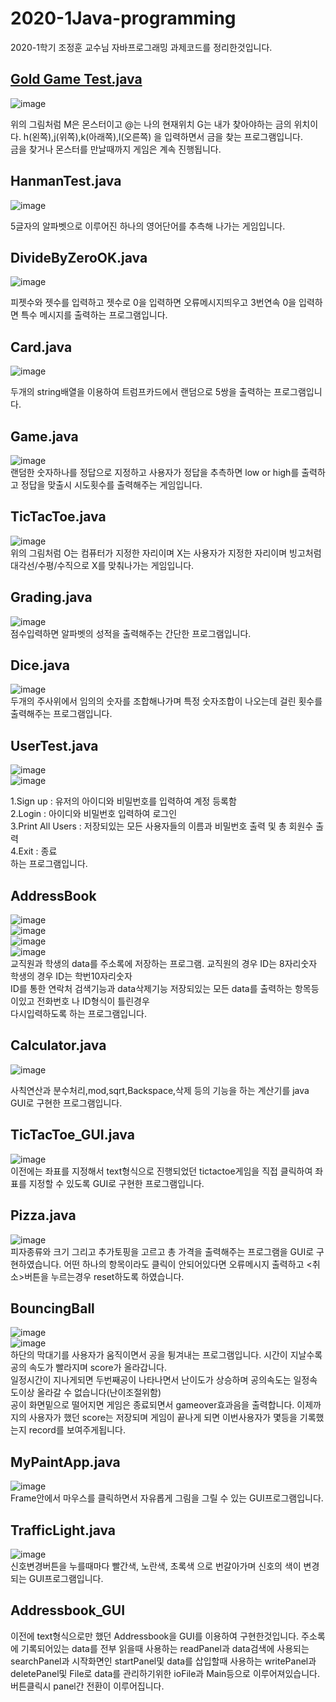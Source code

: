 # 2020-1Java-programming  
2020-1학기 조정훈 교수님 자바프로그래밍 과제코드를 정리한것입니다.  

## [Gold Game Test.java](https://github.com/chlwlgks3/2020-1Java-programming/blob/main/GoldGameTest.java)    
![image](https://user-images.githubusercontent.com/64358334/102436544-26611e80-405c-11eb-8a1f-3fab76920a79.png)
 

위의 그림처럼 M은 몬스터이고 @는 나의 현재위치 G는 내가 찾아야하는 금의 위치이다. h(왼쪽),j(위쪽),k(아래쪽),l(오른쪽)
을 입력하면서 금을 찾는 프로그램입니다.  
금을 찾거나 몬스터를 만날때까지 게임은 계속 진행됩니다.  

## HanmanTest.java  
![image](https://user-images.githubusercontent.com/64358334/102436786-ae472880-405c-11eb-8ff6-226a4c37034c.png)
  
 5글자의 알파벳으로 이루어진 하나의 영어단어를 추측해 나가는 게임입니다.  
 
 
 ## DivideByZeroOK.java  
 ![image](https://user-images.githubusercontent.com/64358334/102437005-1990fa80-405d-11eb-9c59-bcf8ffed30e0.png)  
 
 피젯수와 젯수를 입력하고 젯수로 0을 입력하면 오류메시지띄우고 3번연속 0을 입력하면 특수 메시지를 출력하는 프로그램입니다.  
 
 ## Card.java  
 ![image](https://user-images.githubusercontent.com/64358334/102437434-de42fb80-405d-11eb-9661-2fe7df488282.png)  
 
 두개의 string배열을 이용하여 트럼프카드에서 랜덤으로 5쌍을 출력하는 프로그램입니다.  
 
 ## Game.java  
 ![image](https://user-images.githubusercontent.com/64358334/102437547-0894b900-405e-11eb-8072-2c8b8051c94c.png)  
 랜덤한 숫자하나를 정답으로 지정하고 사용자가 정답을 추측하면 low or high를 출력하고 정답을 맞출시 시도횟수를 출력해주는 게임입니다.  
 
 ## TicTacToe.java  
 ![image](https://user-images.githubusercontent.com/64358334/102437726-59a4ad00-405e-11eb-976d-1742ce2ee673.png)  
 위의 그림처럼 O는 컴퓨터가 지정한 자리이며 X는 사용자가 지정한 자리이며 빙고처럼 대각선/수평/수직으로 X를 맞춰나가는 게임입니다.  
 
 ## Grading.java  
 ![image](https://user-images.githubusercontent.com/64358334/102437894-a4262980-405e-11eb-8ef5-5c76571e95b1.png)  
 점수입력하면 알파벳의 성적을 출력해주는 간단한 프로그램입니다.  
 
 ## Dice.java  
 ![image](https://user-images.githubusercontent.com/64358334/102438079-fd8e5880-405e-11eb-9c67-bf1b3b1aaddf.png)  
 두개의 주사위에서 임의의 숫자를 조합해나가며 특정 숫자조합이 나오는데 걸린 횟수를 출력해주는 프로그램입니다.  
 
 ## UserTest.java  
 ![image](https://user-images.githubusercontent.com/64358334/102438467-ae94f300-405f-11eb-9f8c-93a7030b9abc.png)  
 ![image](https://user-images.githubusercontent.com/64358334/102438398-94f3ab80-405f-11eb-9b41-d7466a8316b7.png)  
 
 1.Sign up : 유저의 아이디와 비밀번호를 입력하여 계정 등록함  
 2.Login : 아이디와 비밀번호 입력하여 로그인  
 3.Print All Users : 저장되있는 모든 사용자들의 이름과 비밀번호 출력 및 총 회원수 출력  
 4.Exit : 종료  
 하는 프로그램입니다.  
 
 ## AddressBook  
 ![image](https://user-images.githubusercontent.com/64358334/102438984-b012eb00-4060-11eb-9c26-79e698ef7690.png)  
 ![image](https://user-images.githubusercontent.com/64358334/102439007-bef99d80-4060-11eb-8953-58df794bd940.png)  
 ![image](https://user-images.githubusercontent.com/64358334/102439033-cf117d00-4060-11eb-96f3-6becc756e972.png)  
 ![image](https://user-images.githubusercontent.com/64358334/102439052-dd5f9900-4060-11eb-9a4c-d332c2e7bab9.png)  
 교직원과 학생의 data를 주소록에 저장하는 프로그램. 교직원의 경우 ID는 8자리숫자 학생의 경우 ID는 학번10자리숫자  
 ID를 통한 연락처 검색기능과 data삭제기능 저장되있는 모든 data를 출력하는 항목등이있고 전화번호 나 ID형식이 틀린경우  
 다시입력하도록 하는 프로그램입니다.  
 
 ## Calculator.java  
 ![image](https://user-images.githubusercontent.com/64358334/102439337-72629200-4061-11eb-84eb-9f79b1399c28.png)  
 
 사칙연산과 분수처리,mod,sqrt,Backspace,삭제 등의 기능을 하는 계산기를 java GUI로 구현한 프로그램입니다.  
 
 ## TicTacToe_GUI.java  
 ![image](https://user-images.githubusercontent.com/64358334/102439627-eac95300-4061-11eb-80cd-fcdf9f0e08dc.png)  
 이전에는 좌표를 지정해서 text형식으로 진행되었던 tictactoe게임을 직접 클릭하여 좌표를 지정할 수 있도록 GUI로 구현한 프로그램입니다.  
 
 ## Pizza.java  
 ![image](https://user-images.githubusercontent.com/64358334/102439793-498ecc80-4062-11eb-9d8b-d808f1017176.png)  
 피자종류와 크기 그리고 추가토핑을 고르고 총 가격을 출력해주는 프로그램을 GUI로 구현하였습니다. 어떤 하나의 항목이라도 클릭이 안되어있다면 오류메시지 출력하고 <취소>버튼을 누르는경우 reset하도록 하였습니다.  
 
 ## BouncingBall  
 ![image](https://user-images.githubusercontent.com/64358334/102440256-46e0a700-4063-11eb-9f58-2e2136909014.png)  
 ![image](https://user-images.githubusercontent.com/64358334/102440299-565ff000-4063-11eb-9822-fd3db06a163c.png)  
 하단의 막대기를 사용자가 움직이면서 공을 튕겨내는 프로그램입니다. 시간이 지날수록 공의 속도가 빨라지며 score가 올라갑니다.  
 일정시간이 지나게되면 두번째공이 나타나면서 난이도가 상승하며 공의속도는 일정속도이상 올라갈 수 없습니다(난이조절위함)  
 공이 화면밑으로 떨어지면 게임은 종료되면서 gameover효과음을 출력합니다. 이제까지의 사용자가 했던 score는 저장되며 게임이 끝나게 되면 이번사용자가 몇등을 기록했는지 record를 보여주게됩니다.  
 
 ## MyPaintApp.java  
 ![image](https://user-images.githubusercontent.com/64358334/102440557-ca01fd00-4063-11eb-8bd1-841d464fc5c7.png)  
 Frame안에서 마우스를 클릭하면서 자유롭게 그림을 그릴 수 있는 GUI프로그램입니다.  
 
 ## TrafficLight.java  
![image](https://user-images.githubusercontent.com/64358334/102440636-f453ba80-4063-11eb-9816-e2bdc626392b.png)  
신호변경버튼을 누를때마다 빨간색, 노란색, 초록색 으로 번갈아가며 신호의 색이 변경되는 GUI프로그램입니다.  
 ## Addressbook_GUI
 이전에 text형식으로만 했던 Addressbook을 GUI를 이용하여 구현한것입니다. 주소록에 기록되어있는 data를 전부 읽을때 사용하는 readPanel과 data검색에 사용되는 searchPanel과 시작화면인 startPanel및 data를 삽입할때 사용하는 writePanel과 deletePanel및 File로 data를 관리하기위한 ioFile과 Main등으로 이루어져있습니다. 버튼클릭시 panel간 전환이 이루어집니다.
 

 
 
 
   
  
 
 
 
 
 


 
 
 
 
 
 
 
 
 
 
 
 
 
